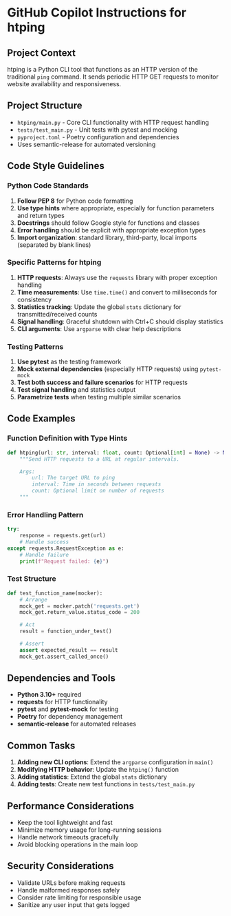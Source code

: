 # GitHub Copilot Instructions for htping

## Project Context

htping is a Python CLI tool that functions as an HTTP version of the traditional `ping` command. It sends periodic HTTP GET requests to monitor website availability and responsiveness.

## Project Structure

- `htping/main.py` - Core CLI functionality with HTTP request handling
- `tests/test_main.py` - Unit tests with pytest and mocking
- `pyproject.toml` - Poetry configuration and dependencies
- Uses semantic-release for automated versioning

## Code Style Guidelines

### Python Code Standards

1. **Follow PEP 8** for Python code formatting
2. **Use type hints** where appropriate, especially for function parameters and return types
3. **Docstrings** should follow Google style for functions and classes
4. **Error handling** should be explicit with appropriate exception types
5. **Import organization**: standard library, third-party, local imports (separated by blank lines)

### Specific Patterns for htping

1. **HTTP requests**: Always use the `requests` library with proper exception handling
2. **Time measurements**: Use `time.time()` and convert to milliseconds for consistency
3. **Statistics tracking**: Update the global `stats` dictionary for transmitted/received counts
4. **Signal handling**: Graceful shutdown with Ctrl+C should display statistics
5. **CLI arguments**: Use `argparse` with clear help descriptions

### Testing Patterns

1. **Use pytest** as the testing framework
2. **Mock external dependencies** (especially HTTP requests) using `pytest-mock`
3. **Test both success and failure scenarios** for HTTP requests
4. **Test signal handling** and statistics output
5. **Parametrize tests** when testing multiple similar scenarios

## Code Examples

### Function Definition with Type Hints
```python
def htping(url: str, interval: float, count: Optional[int] = None) -> None:
    """Send HTTP requests to a URL at regular intervals.

    Args:
        url: The target URL to ping
        interval: Time in seconds between requests
        count: Optional limit on number of requests
    """
```

### Error Handling Pattern
```python
try:
    response = requests.get(url)
    # Handle success
except requests.RequestException as e:
    # Handle failure
    print(f"Request failed: {e}")
```

### Test Structure
```python
def test_function_name(mocker):
    # Arrange
    mock_get = mocker.patch('requests.get')
    mock_get.return_value.status_code = 200

    # Act
    result = function_under_test()

    # Assert
    assert expected_result == result
    mock_get.assert_called_once()
```

## Dependencies and Tools

- **Python 3.10+** required
- **requests** for HTTP functionality
- **pytest** and **pytest-mock** for testing
- **Poetry** for dependency management
- **semantic-release** for automated releases

## Common Tasks

1. **Adding new CLI options**: Extend the `argparse` configuration in `main()`
2. **Modifying HTTP behavior**: Update the `htping()` function
3. **Adding statistics**: Extend the global `stats` dictionary
4. **Adding tests**: Create new test functions in `tests/test_main.py`

## Performance Considerations

- Keep the tool lightweight and fast
- Minimize memory usage for long-running sessions
- Handle network timeouts gracefully
- Avoid blocking operations in the main loop

## Security Considerations

- Validate URLs before making requests
- Handle malformed responses safely
- Consider rate limiting for responsible usage
- Sanitize any user input that gets logged
